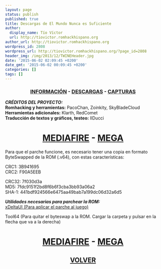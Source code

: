 ```yaml
---
layout: page
status: publish
published: true
title: Descargas de El Mundo Nunca es Suficiente
author:
  display_name: Tío Víctor
  url: http://tiovictor.romhackhispano.org
author_url: http://tiovictor.romhackhispano.org
wordpress_id: 2808
wordpress_url: http://tiovictor.romhackhispano.org/?page_id=2808
header_img: /img/2013/12/TWINEHeader.jpg
date: '2015-06-02 02:09:45 +0200'
date_gmt: '2015-06-02 00:09:45 +0200'
categories: []
tags: []
---
```

<h3 style="text-align: center;"><strong><a href="http://tiovictor.romhackhispano.org/el-mundo-nunca-es-suficiente-n64/informacion/">INFORMACIÓN</a> - <a href="http://tiovictor.romhackhispano.org/el-mundo-nunca-es-suficiente-n64/descargar/">DESCARGAS</a> - <a href="http://tiovictor.romhackhispano.org/el-mundo-nunca-es-suficiente-n64/capturas/">CAPTURAS</a></strong></h3>

_**CRÉDITOS DEL PROYECTO:**_  
**Romhacking y herramientas:** PacoChan, Zoinkity, SkyBladeCloud  
**Herramientas adicionales:** Klarth, RedComet  
**Traducción de textos y gráficos, testeo:** IlDucci

<h1 style="text-align: center;"><strong><a href="http://www.mediafire.com/download/q3i6gj32uoxyf5q/TheWorldIsNotEnoughN64V1.0.1.7z">MEDIAFIRE</a> - <a href="https://mega.nz/#!wEdShR5R!AaiDHHga5jNyBAaxn-NJB1fVvQWqOe0YoMXmcML3nRM">MEGA</a></strong></h1>

Para que el parche funcione, es necesario tener una copia en formato ByteSwapped de la ROM 
(.v64), con estas características:

CRC1: 3B941695  
CRC2: F90A5EEB

CRC32: 7f030d3a  
MD5: 7fdc9151f2bd8f6b6f3cba3bb93a06a2  
SHA-1: 441bdf924566e6475aa49bab7a199dc06d32a6d5

_**Utilidades necesarias para parchear la ROM:**_  
[xDeltaUI (Para aplicar el parche al juego)](http://www.romhacking.net/utilities/598/)

Tool64 (Para quitar el byteswap a la ROM. Cargar la carpeta y pulsar en la flecha que va a la derecha)

<h1 style="text-align: center;"><strong><a href="http://www.mediafire.com/download/5z5e3813mdqp8tm/Tool64_v1.11Beta1.zip">MEDIAFIRE</a> - <a href="https://mega.nz/#!sZM3EaaL!6VxPMLqdJ4L1eCnqqiMkNaYB0Xr0e9L3tOKe9y8eXHI">MEGA</a></strong></h1>

<h2 style="text-align: center;"><a href="http://tiovictor.romhackhispano.org/el-mundo-nunca-es-suficiente-n64/"><strong>VOLVER</strong></a></h2>
